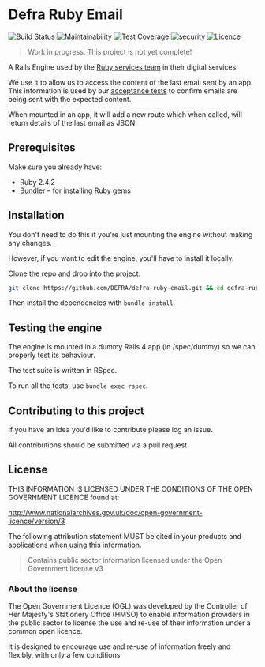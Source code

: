 # Defra Ruby Email

[![Build Status](https://travis-ci.com/DEFRA/defra-ruby-email.svg?branch=master)](https://travis-ci.com/DEFRA/defra-ruby-email)
[![Maintainability](https://api.codeclimate.com/v1/badges/0eb068e0b0ec99debf88/maintainability)](https://codeclimate.com/github/DEFRA/defra-ruby-email/maintainability)
[![Test Coverage](https://api.codeclimate.com/v1/badges/0eb068e0b0ec99debf88/test_coverage)](https://codeclimate.com/github/DEFRA/defra-ruby-email/test_coverage)
[![security](https://hakiri.io/github/DEFRA/defra-ruby-email/master.svg)](https://hakiri.io/github/DEFRA/defra-ruby-email/master)
[![Licence](https://img.shields.io/badge/Licence-OGLv3-blue.svg)](http://www.nationalarchives.gov.uk/doc/open-government-licence/version/3)

> Work in progress. This project is not yet complete!

A Rails Engine used by the [Ruby services team](https://github.com/DEFRA/ruby-services-team) in their digital services.

We use it to allow us to access the content of the last email sent by an app. This information is used by our [acceptance tests](https://github.com/DEFRA/waste-carriers-acceptance-tests) to confirm emails are being sent with the expected content.

When mounted in an app, it will add a new route which when called, will return details of the last email as JSON.

## Prerequisites

Make sure you already have:

- Ruby 2.4.2
- [Bundler](http://bundler.io/) – for installing Ruby gems

## Installation

You don't need to do this if you're just mounting the engine without making any changes.

However, if you want to edit the engine, you'll have to install it locally.

Clone the repo and drop into the project:

```bash
git clone https://github.com/DEFRA/defra-ruby-email.git && cd defra-ruby-email
```

Then install the dependencies with `bundle install`.

## Testing the engine

The engine is mounted in a dummy Rails 4 app (in /spec/dummy) so we can properly test its behaviour.

The test suite is written in RSpec.

To run all the tests, use `bundle exec rspec`.

## Contributing to this project

If you have an idea you'd like to contribute please log an issue.

All contributions should be submitted via a pull request.

## License

THIS INFORMATION IS LICENSED UNDER THE CONDITIONS OF THE OPEN GOVERNMENT LICENCE found at:

<http://www.nationalarchives.gov.uk/doc/open-government-licence/version/3>

The following attribution statement MUST be cited in your products and applications when using this information.

> Contains public sector information licensed under the Open Government license v3

### About the license

The Open Government Licence (OGL) was developed by the Controller of Her Majesty's Stationery Office (HMSO) to enable information providers in the public sector to license the use and re-use of their information under a common open licence.

It is designed to encourage use and re-use of information freely and flexibly, with only a few conditions.
